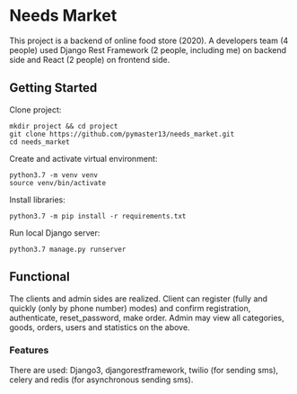 # Needs Market

This project is a backend of online food store (2020). 
A developers team (4 people) used Django Rest Framework (2 people, including me) on backend side and React (2 people) on frontend side.

## Getting Started

Clone project:
```
mkdir project && cd project
git clone https://github.com/pymaster13/needs_market.git
cd needs_market
```

Create and activate virtual environment:
```
python3.7 -m venv venv
source venv/bin/activate
```

Install libraries:
```
python3.7 -m pip install -r requirements.txt
```

Run local Django server:
```
python3.7 manage.py runserver
```

## Functional

The clients and admin sides are realized.
Client can register (fully and quickly (only by phone number) modes) and confirm registration, authenticate, reset_password, make order.
Admin may view all categories, goods, orders, users and statistics on the above.

### Features

There are used: Django3, djangorestframework, twilio (for sending sms), celery and redis (for asynchronous sending sms). 
